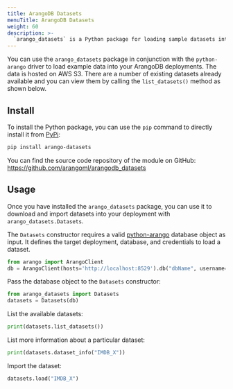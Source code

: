 ```yaml
---
title: ArangoDB Datasets
menuTitle: ArangoDB Datasets
weight: 60
description: >-
  `arango_datasets` is a Python package for loading sample datasets into ArangoDB
---
```

You can use the `arango_datasets` package in conjunction with the `python-arango`
driver to load example data into your ArangoDB deployments. The data is hosted
on AWS S3. There are a number of existing datasets already available and you can
view them by calling the `list_datasets()` method as shown below.

## Install

To install the Python package, you can use the `pip` command to directly install
it from [PyPi](https://pypi.org/project/arango-datasets/):

```sh
pip install arango-datasets
```

You can find the source code repository of the module on GitHub:
<https://github.com/arangoml/arangodb_datasets>

## Usage

Once you have installed the `arango_datasets` package, you can use it to
download and import datasets into your deployment with `arango_datasets.Datasets`.

The `Datasets` constructor requires a valid [python-arango](../../develop/drivers/python.md)
database object as input. It defines the target deployment, database, and
credentials to load a dataset.

```py
from arango import ArangoClient
db = ArangoClient(hosts='http://localhost:8529').db("dbName", username="root", password="")
```

Pass the database object to the `Datasets` constructor:

```py
from arango_datasets import Datasets
datasets = Datasets(db)
```

List the available datasets:

```py
print(datasets.list_datasets())
```

List more information about a particular dataset:

```py
print(datasets.dataset_info("IMDB_X"))
```

Import the dataset:

```py
datasets.load("IMDB_X")
```
